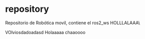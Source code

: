 # repository
Repositorio de Robótica movil, contiene el ros2_ws
HOLLLALAAA\

VOlviosdadoadasd
Holaaaaa chaaoooo
